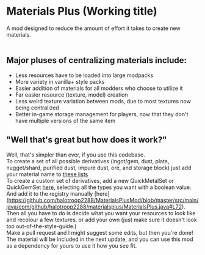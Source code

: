 # Materials Plus (Working title)
A mod designed to reduce the amount of effort it takes to create new materials. <br /> <br />
## Major pluses of centralizing materials include:
 - Less resources have to be loaded into large modpacks
 - More variety in vanilla+ style packs
 - Easier addition of materials for all modders who choose to utilize it
 - Far easier resource (texture, model) creation
 - Less weird texture variation between mods, due to most textures now being centralized
 - Better in-game storage management for players, now that they don't have multiple versions of the same item
 
## "Well that's great but how does it work?"
Well, that's simpler than ever, if you use this codebase. <br />
To create a set of all possible derivatives (ingot/gem, dust, plate, nugget/shard, purified dust, impure dust, ore, and storage block) just add your material name to [these lists](https://github.com/halotroop2288/MaterialsPlusMod/blob/master/src/main/java/com/github/halotroop2288/materialsplus/init/Materials.java)<br />
To create a custom set of derivatives, add a new QuickMetalSet or QuickGemSet [here](), selecting all the types you want with a boolean value. And add it to the registry manually [here]<br />(https://github.com/halotroop2288/MaterialsPlusMod/blob/master/src/main/java/com/github/halotroop2288/materialsplus/MaterialsPlus.java#L72).<br />
Then all you have to do is decide what you want your resources to look like and recolour a few textures, or add your own (just make sure it doesn't look too out-of-the-style-guide.) <br />
Make a pull request and I might suggest some edits, but then you're done! The material will be included in the next update, and you can use this mod as a dependency for yours to use it how you see fit.